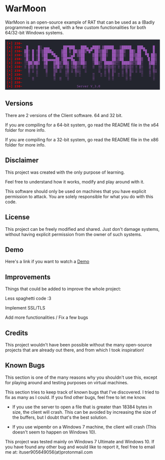 # WarMoon
WarMoon is an open-source example of RAT that can be used as a (Badly programmed) reverse shell, with a few custom functionalities for both 64/32-bit Windows systems.

![Server-Image](https://github.com/IvanT7D3/WarMoon/blob/5d1aeaef5ea907dddfb6af3ff408900f74efa49c/img.png)

## Versions
There are 2 versions of the Client software. 64 and 32 bit.

If you are compiling for a 64-bit system, go read the README file in the x64 folder for more info.

If you are compiling for a 32-bit system, go read the README file in the x86 folder for more info.

## Disclaimer
This project was created with the only purpose of learning.

Feel free to understand how it works, modify and play around with it.

This software should only be used on machines that you have explicit permission to attack. You are solely responsible for what you do with this code.

## License
This project can be freely modified and shared. Just don't damage systems, without having explicit permission from the owner of such systems.

## Demo
Here's a link if you want to watch a [Demo](https://www.youtube.com/watch?v=nErq4wlsF1g)

## Improvements
Things that could be added to improve the whole project:

Less spaghetti code :3

Implement SSL/TLS

Add more functionalities / Fix a few bugs

## Credits
This project wouldn't have been possible without the many open-source projects that are already out there, and from which I took inspiration!

## Known Bugs
This section is one of the many reasons why you shouldn't use this, except for playing around and testing purposes on virtual machines.

This section tries to keep track of known bugs that I've discovered.
I tried to fix as many as I could. If you find other bugs, feel free to let me know.

- If you use the server to open a file that is greater than 18384 bytes in size, the client will crash. This can be avoided by increasing the size of the buffers, but I doubt that's the best solution.

- If you use wipembr on a Windows 7 machine, the client will crash (This doesn't seem to happen on Windows 10).

This project was tested mainly on Windows 7 Ultimate and Windows 10. If you have found any other bug and would like to report it, feel free to email me at: ituser905649056(at)protonmail.com
